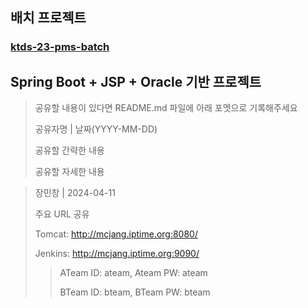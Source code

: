 ## 배치 프로젝트
### [ktds-23-pms-batch](https://github.com/seccoding/ktds-23-pms-batch)
## Spring Boot + JSP + Oracle 기반 프로젝트
> 공유할 내용이 있다면 README.md 파일에 아래 포멧으로 기록해주세요
> 
> 공유자명 | 날짜(YYYY-MM-DD)
> 
> 공유할 간략한 내용
> 
> 공유할 자세한 내용
> 

> 장민창 | 2024-04-11
>
> 주요 URL 공유
> 
> Tomcat: http://mcjang.iptime.org:8080/
>
> Jenkins: http://mcjang.iptime.org:9090/
> > ATeam ID: ateam,
> > Ateam PW: ateam
> >
> > BTeam ID: bteam,
> > BTeam PW: bteam
> 
